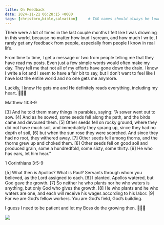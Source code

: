 ```yaml
---
title: On Feedback
date: 2024-11-21 06:28:15 +0000
tags: [christbro,bible,salvation]     # TAG names should always be lowercase
---
```


There were a lot of times in the last couple months I felt like I was drowning in this world, because no matter how loud I scream, and how much I write, I rarely get any feedback from people, especially from people I know in real life.

From time to time, I get a message or two from people telling me that they have read my posts. Even just a few simple words would often make my day. They tell me that not all of my efforts have gone down the drain. I know I write a lot and I seem to have a fair bit to say, but I don’t want to feel like I have lost the entire world and no one gets me anymore.

Luckily, I know He gets me and He definitely reads everything, including my heart. 🙏🫶😘

Matthew 13:3-9

[3] And he told them many things in parables, saying: “A sower went out to sow. [4] And as he sowed, some seeds fell along the path, and the birds came and devoured them. [5] Other seeds fell on rocky ground, where they did not have much soil, and immediately they sprang up, since they had no depth of soil, [6] but when the sun rose they were scorched. And since they had no root, they withered away. [7] Other seeds fell among thorns, and the thorns grew up and choked them. [8] Other seeds fell on good soil and produced grain, some a hundredfold, some sixty, some thirty. [9] He who has ears, let him hear.”

1 Corinthians 3:5-9

[5] What then is Apollos? What is Paul? Servants through whom you believed, as the Lord assigned to each. [6] I planted, Apollos watered, but God gave the growth. [7] So neither he who plants nor he who waters is anything, but only God who gives the growth. [8] He who plants and he who waters are one, and each will receive his wages according to his labor. [9] For we are God’s fellow workers. You are God’s field, God’s building.

I guess I need to be patient and let my Boss do the growing then. 🫠🙄🥲

![](/a7d316a7f7cea3cb87558bb70c54e414.jpeg)